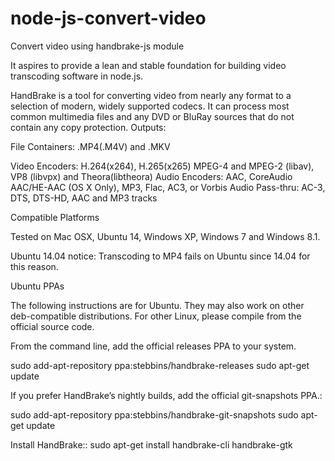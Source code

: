 # node-js-convert-video
Convert video using handbrake-js module

It aspires to provide a lean and stable foundation for building video transcoding software in node.js.

HandBrake is a tool for converting video from nearly any format to a selection of modern, widely supported codecs. It can process most common multimedia files and any DVD or BluRay sources that do not contain any copy protection.
Outputs:

File Containers: .MP4(.M4V) and .MKV

Video Encoders: H.264(x264), H.265(x265) MPEG-4 and MPEG-2 (libav), VP8 (libvpx) and Theora(libtheora)
Audio Encoders: AAC, CoreAudio AAC/HE-AAC (OS X Only), MP3, Flac, AC3, or Vorbis
Audio Pass-thru: AC-3, DTS, DTS-HD, AAC and MP3 tracks

Compatible Platforms

Tested on Mac OSX, Ubuntu 14, Windows XP, Windows 7 and Windows 8.1.

Ubuntu 14.04 notice: Transcoding to MP4 fails on Ubuntu since 14.04 for this reason.

Ubuntu PPAs

The following instructions are for Ubuntu. They may also work on other deb-compatible distributions. For other Linux, please compile from the official source code.

From the command line, add the official releases PPA to your system.

sudo add-apt-repository ppa:stebbins/handbrake-releases
sudo apt-get update

If you prefer HandBrake’s nightly builds, add the official git-snapshots PPA.:

sudo add-apt-repository ppa:stebbins/handbrake-git-snapshots
sudo apt-get update

Install HandBrake::
sudo apt-get install handbrake-cli handbrake-gtk

